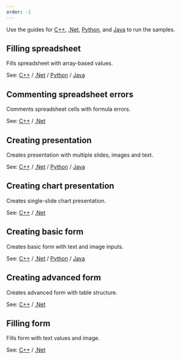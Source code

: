 ```yaml
---
order: -1
---
```


Use the guides for [C++](C++%20samples%20guide/index.md), [.Net](.Net%20samples%20guide/index.md), [Python](Python%20samples%20guide/index.md), and [Java](Java%20samples%20guide/index.md) to run the samples.

## Filling spreadsheet

Fills spreadsheet with array-based values.

See: [C++](https://github.com/ONLYOFFICE/document-builder-samples/blob/master/cpp/filling_spreadsheet/main.cpp) / [.Net](https://github.com/ONLYOFFICE/document-builder-samples/blob/master/cs/filling_spreadsheet/Program.cs) / [Python](https://github.com/ONLYOFFICE/document-builder-samples/blob/master/python/filling_spreadsheet/main.py) / [Java](https://github.com/ONLYOFFICE/document-builder-samples/blob/master/java/filling_spreadsheet/Program.java)

## Commenting spreadsheet errors

Comments spreadsheet cells with formula errors.

See: [C++](https://github.com/ONLYOFFICE/document-builder-samples/blob/master/cpp/commenting_errors/main.cpp) / [.Net](https://github.com/ONLYOFFICE/document-builder-samples/blob/master/cs/commenting_errors/Program.cs)

## Creating presentation

Creates presentation with multiple slides, images and text.

See: [C++](https://github.com/ONLYOFFICE/document-builder-samples/blob/master/cpp/creating_presentation/main.cpp) / [.Net](https://github.com/ONLYOFFICE/document-builder-samples/blob/master/cs/creating_presentation/Program.cs) / [Python](https://github.com/ONLYOFFICE/document-builder-samples/blob/master/python/creating_presentation/main.py) / [Java](https://github.com/ONLYOFFICE/document-builder-samples/blob/master/java/creating_presentation/Program.java)

## Creating chart presentation

Creates single-slide chart presentation.

See: [C++](https://github.com/ONLYOFFICE/document-builder-samples/blob/master/cpp/creating_chart_presentation/main.cpp) / [.Net](https://github.com/ONLYOFFICE/document-builder-samples/blob/master/cs/creating_chart_presentation/Program.cs)

## Creating basic form

Creates basic form with text and image inputs.

See: [C++](https://github.com/ONLYOFFICE/document-builder-samples/blob/master/cpp/creating_basic_form/main.cpp) / [.Net](https://github.com/ONLYOFFICE/document-builder-samples/blob/master/cs/creating_basic_form/Program.cs) / [Python](https://github.com/ONLYOFFICE/document-builder-samples/blob/master/python/creating_basic_form/main.py) / [Java](https://github.com/ONLYOFFICE/document-builder-samples/blob/master/java/creating_basic_form/Program.java)

## Creating advanced form

Creates advanced form with table structure.

See: [C++](https://github.com/ONLYOFFICE/document-builder-samples/blob/master/cpp/creating_advanced_form/main.cpp) / [.Net](https://github.com/ONLYOFFICE/document-builder-samples/blob/master/cs/creating_advanced_form/Program.cs)

## Filling form

Fills form with text values and image.

See: [C++](https://github.com/ONLYOFFICE/document-builder-samples/blob/master/cpp/filling_form/main.cpp) / [.Net](https://github.com/ONLYOFFICE/document-builder-samples/blob/master/cs/filling_form/Program.cs)

